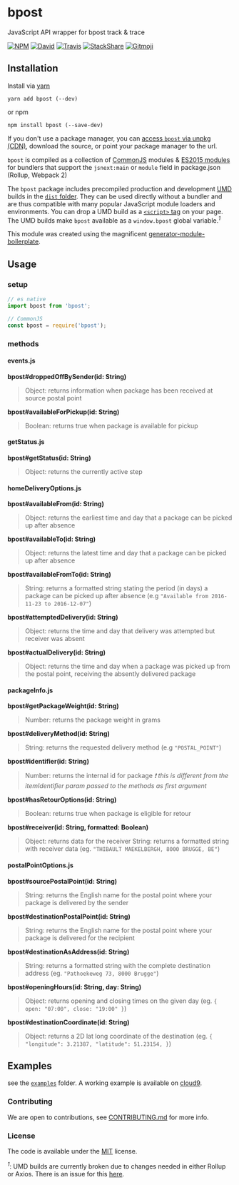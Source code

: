 # bpost

JavaScript API wrapper for bpost track &amp; trace

[![NPM](https://img.shields.io/npm/v/bpost.svg?style=flat-square)](https://www.npmjs.com/package/bpost)
[![David](https://img.shields.io/david/thibmaek/bpost.svg?style=flat-square)](https://david-dm.org/thibmaek/bpost)
[![Travis](https://img.shields.io/travis/thibmaek/bpost/master.svg?style=flat-square)](https://travis-ci.org/thibmaek/bpost)
[![StackShare](https://img.shields.io/badge/tech-stack-0690fa.svg?style=flat-square)](https://stackshare.io/thibmaek/bpost)
[![Gitmoji](https://img.shields.io/badge/gitmoji-%20😜%20😍-FFDD67.svg?style=flat-square)](https://gitmoji.carloscuesta.me/)

## Installation

Install via [yarn](https://github.com/yarnpkg/yarn)

	yarn add bpost (--dev)

or npm

	npm install bpost (--save-dev)


If you don't use a package manager, you can [access `bpost` via unpkg (CDN)](https://unpkg.com/bpost/), download the source, or point your package manager to the url.

`bpost` is compiled as a collection of [CommonJS](http://webpack.github.io/docs/commonjs.html) modules & [ES2015 modules](http://www.2ality.com/2014/09/es6-modules-final.html) for bundlers that support the `jsnext:main` or `module` field in package.json (Rollup, Webpack 2)

The `bpost` package includes precompiled production and development [UMD](https://github.com/umdjs/umd) builds in the [`dist` folder](https://unpkg.com/bpost/dist/). They can be used directly without a bundler and are thus compatible with many popular JavaScript module loaders and environments. You can drop a UMD build as a [`<script>` tag](https://unpkg.com/bpost) on your page. The UMD builds make `bpost` available as a `window.bpost` global variable.<sup>*1*</sup>

This module was created using the magnificent [generator-module-boilerplate](https://github.com/duivvv/generator-module-boilerplate).

## Usage

### setup

```js
// es native
import bpost from 'bpost';

// CommonJS
const bpost = require('bpost');
```

### methods
#### events.js
__bpost#droppedOffBySender(id: String)__
> Object: returns information when package has been received at source postal point

__bpost#availableForPickup(id: String)__
> Boolean: returns true when package is available for pickup

#### getStatus.js
__bpost#getStatus(id: String)__
> Object: returns the currently active step

#### homeDeliveryOptions.js
__bpost#availableFrom(id: String)__
> Object: returns the earliest time and day that a package can be picked up after absence

__bpost#availableTo(id: String)__
> Object: returns the latest time and day that a package can be picked up after absence

__bpost#availableFromTo(id: String)__
> String: returns a formatted string stating the period (in days) a package can be picked up after absence
(e.g `"Available from 2016-11-23 to 2016-12-07"`)

__bpost#attemptedDelivery(id: String)__
> Object: returns the time and day that delivery was attempted but receiver was absent

__bpost#actualDelivery(id: String)__
> Object: returns the time and day when a package was picked up from the postal point, receiving the absently delivered package

#### packageInfo.js
__bpost#getPackageWeight(id: String)__
> Number: returns the package weight in grams

__bpost#deliveryMethod(id: String)__
> String: returns the requested delivery method
(e.g `"POSTAL_POINT"`)

__bpost#identifier(id: String)__
> Number: returns the internal id for package
_❗ this is different from the itemIdentifier param passed to the methods as first argument_

__bpost#hasRetourOptions(id: String)__
> Boolean: returns true when package is eligible for retour

__bpost#receiver(id: String, formatted: Boolean)__
> Object: returns data for the receiver
> String: returns a formatted string with receiver data
(eg. `"THIBAULT MAEKELBERGH, 8000 BRUGGE, BE"`)

#### postalPointOptions.js
__bpost#sourcePostalPoint(id: String)__
> String: returns the English name for the postal point where your package is delivered by the sender

__bpost#destinationPostalPoint(id: String)__
> String: returns the English name for the postal point where your package is delivered for the recipient

__bpost#destinationAsAddress(id: String)__
> String: returns a formatted string with the complete destination address
(eg. `"Pathoekeweg 73, 8000 Brugge"`)

__bpost#openingHours(id: String, day: String)__
> Object: returns opening and closing times on the given day
(eg. `{ open: "07:00", close: "19:00" }`)

__bpost#destinationCoordinate(id: String)__
> Object: returns a 2D lat long coordinate of the destination
(eg. `{ "longitude": 3.21387, "latitude": 51.23154, }`)


## Examples

see the [`examples`](example/) folder. A working example is available on [cloud9](https://ide.c9.io/thibmaek_1/bpost).

### Contributing
We are open to contributions, see [CONTRIBUTING.md](CONTRIBUTING.md) for more info.

### License

The code is available under the [MIT](LICENSE) license.

<sup>*1*</sup>: UMD builds are currently broken due to changes needed in either Rollup or Axios. There is an issue for this [here](https://github.com/thibmaek/bpost/issues/28).
